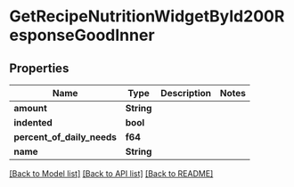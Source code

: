 # GetRecipeNutritionWidgetById200ResponseGoodInner

## Properties

Name | Type | Description | Notes
------------ | ------------- | ------------- | -------------
**amount** | **String** |  | 
**indented** | **bool** |  | 
**percent_of_daily_needs** | **f64** |  | 
**name** | **String** |  | 

[[Back to Model list]](../README.md#documentation-for-models) [[Back to API list]](../README.md#documentation-for-api-endpoints) [[Back to README]](../README.md)


